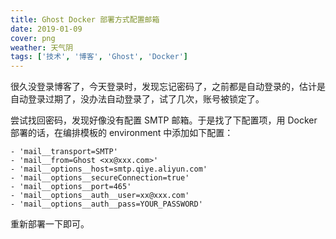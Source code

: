 ```yaml
---
title: Ghost Docker 部署方式配置邮箱
date: 2019-01-09
cover: png
weather: 天气阴
tags: ['技术', '博客', 'Ghost', 'Docker']
---
```


很久没登录博客了，今天登录时，发现忘记密码了，之前都是自动登录的，估计是自动登录过期了，没办法自动登录了，试了几次，账号被锁定了。

尝试找回密码，发现好像没有配置 SMTP 邮箱。于是找了下配置项，用 Docker 部署的话，在编排模板的 environment 中添加如下配置：

```
- 'mail__transport=SMTP'
- 'mail__from=Ghost <xx@xxx.com>'
- 'mail__options__host=smtp.qiye.aliyun.com'
- 'mail__options__secureConnection=true'
- 'mail__options__port=465'
- 'mail__options__auth__user=xx@xxx.com'
- 'mail__options__auth__pass=YOUR_PASSWORD'
```

重新部署一下即可。

